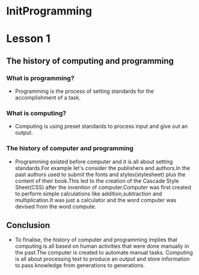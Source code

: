 # InitProgramming

# Lesson 1

## The history of computing and programming

### What is programming?

* Programming is the process of setting standards for the accomplishment of a task.

### What is computing?

* Computing is using preset standards to process input and give out an output.

### The history of computer and programming

* Programming existed before computer and it is all about setting standards.For example let's consider the publishers and authors.In the past authors used to submit the fonts and styles(stylesheet) plus the content of their book.This led to the creation of the Cascade Style Sheet(CSS) after the invention of computer.Computer was first created to perform simple calculations like addition,subtraction and multiplication.It was just a calculator and the word computer was devised from the word compute.

## Conclusion

* To finalise, the history of computer and programming implies that computing is all based on human activities that were done manually in the past.The computer is created to automate manual tasks. Computing is all about processing text to produce an output and store information to pass knowledge from generations to generations.
